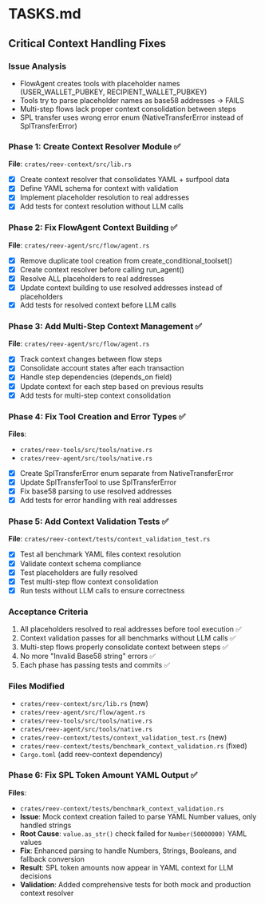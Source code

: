 # TASKS.md

## Critical Context Handling Fixes

### Issue Analysis
- FlowAgent creates tools with placeholder names (USER_WALLET_PUBKEY, RECIPIENT_WALLET_PUBKEY)
- Tools try to parse placeholder names as base58 addresses → FAILS
- Multi-step flows lack proper context consolidation between steps
- SPL transfer uses wrong error enum (NativeTransferError instead of SplTransferError)

### Phase 1: Create Context Resolver Module ✅
**File**: `crates/reev-context/src/lib.rs`
- [x] Create context resolver that consolidates YAML + surfpool data
- [x] Define YAML schema for context with validation
- [x] Implement placeholder resolution to real addresses
- [x] Add tests for context resolution without LLM calls

### Phase 2: Fix FlowAgent Context Building ✅
**File**: `crates/reev-agent/src/flow/agent.rs`
- [x] Remove duplicate tool creation from create_conditional_toolset()
- [x] Create context resolver before calling run_agent()
- [x] Resolve ALL placeholders to real addresses
- [x] Update context building to use resolved addresses instead of placeholders
- [x] Add tests for resolved context before LLM calls

### Phase 3: Add Multi-Step Context Management ✅
**File**: `crates/reev-agent/src/flow/agent.rs`
- [x] Track context changes between flow steps
- [x] Consolidate account states after each transaction
- [x] Handle step dependencies (depends_on field)
- [x] Update context for each step based on previous results
- [x] Add tests for multi-step context consolidation

### Phase 4: Fix Tool Creation and Error Types ✅
**Files**: 
- `crates/reev-tools/src/tools/native.rs`
- `crates/reev-agent/src/tools/native.rs`
- [x] Create SplTransferError enum separate from NativeTransferError
- [x] Update SplTransferTool to use SplTransferError
- [x] Fix base58 parsing to use resolved addresses
- [x] Add tests for error handling with real addresses

### Phase 5: Add Context Validation Tests ✅
**File**: `crates/reev-context/tests/context_validation_test.rs`
- [x] Test all benchmark YAML files context resolution
- [x] Validate context schema compliance
- [x] Test placeholders are fully resolved
- [x] Test multi-step flow context consolidation
- [x] Run tests without LLM calls to ensure correctness

### Acceptance Criteria
1. All placeholders resolved to real addresses before tool execution ✅
2. Context validation passes for all benchmarks without LLM calls ✅
3. Multi-step flows properly consolidate context between steps ✅
4. No more "Invalid Base58 string" errors ✅
5. Each phase has passing tests and commits ✅



### Files Modified
- `crates/reev-context/src/lib.rs` (new)
- `crates/reev-agent/src/flow/agent.rs`
- `crates/reev-tools/src/tools/native.rs`
- `crates/reev-agent/src/tools/native.rs`
- `crates/reev-context/tests/context_validation_test.rs` (new)
- `crates/reev-context/tests/benchmark_context_validation.rs` (fixed)
- `Cargo.toml` (add reev-context dependency)

### Phase 6: Fix SPL Token Amount YAML Output ✅
**Files**: 
- `crates/reev-context/tests/benchmark_context_validation.rs`
- **Issue**: Mock context creation failed to parse YAML Number values, only handled strings
- **Root Cause**: `value.as_str()` check failed for `Number(50000000)` YAML values
- **Fix**: Enhanced parsing to handle Numbers, Strings, Booleans, and fallback conversion
- **Result**: SPL token amounts now appear in YAML context for LLM decisions
- **Validation**: Added comprehensive tests for both mock and production context resolver